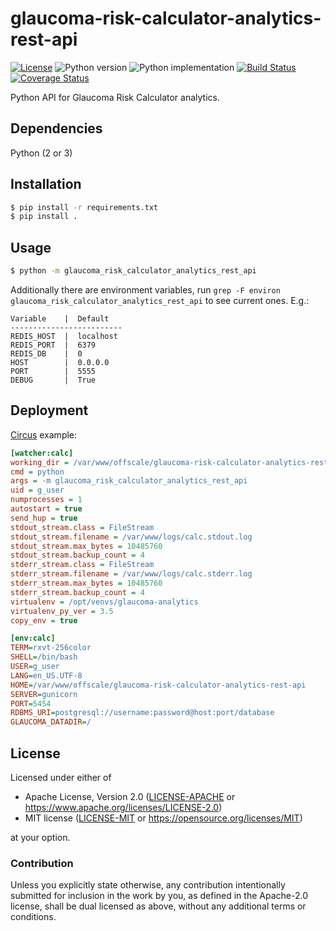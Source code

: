 glaucoma-risk-calculator-analytics-rest-api
===========================================
[![License](https://img.shields.io/badge/license-Apache--2.0%20OR%20MIT-blue.svg)](https://opensource.org/licenses/Apache-2.0)
![Python version](https://img.shields.io/badge/python-2.7%20%7C%203.4%20%7C%203.5%20%7C%203.6%20%7C%203.7%20%7C%203.8-blue)
![Python implementation](https://img.shields.io/badge/implementation-cpython-blue)
[![Build Status](https://travis-ci.org/offscale/glaucoma-risk-calculator-analytics-rest-api.svg?branch=master)](https://travis-ci.org/offscale/glaucoma-risk-calculator-analytics-rest-api)
[![Coverage Status](https://coveralls.io/repos/github/offscale/glaucoma-risk-calculator-analytics-rest-api/badge.svg)](https://coveralls.io/github/offscale/glaucoma-risk-calculator-analytics-rest-api)

Python API for Glaucoma Risk Calculator analytics.

## Dependencies
Python (2 or 3)

## Installation
```sh
$ pip install -r requirements.txt
$ pip install .
```

## Usage
```sh
$ python -m glaucoma_risk_calculator_analytics_rest_api
```

Additionally there are environment variables, run `grep -F environ glaucoma_risk_calculator_analytics_rest_api` to see current ones. E.g.:

    Variable    |  Default
    -------------------------
    REDIS_HOST  |  localhost
    REDIS_PORT  |  6379
    REDIS_DB    |  0
    HOST        |  0.0.0.0
    PORT        |  5555
    DEBUG       |  True

## Deployment
[Circus](https://circus.readthedocs.io) example:
```ini
[watcher:calc]
working_dir = /var/www/offscale/glaucoma-risk-calculator-analytics-rest-api
cmd = python
args = -m glaucoma_risk_calculator_analytics_rest_api
uid = g_user
numprocesses = 1
autostart = true
send_hup = true
stdout_stream.class = FileStream
stdout_stream.filename = /var/www/logs/calc.stdout.log
stdout_stream.max_bytes = 10485760
stdout_stream.backup_count = 4
stderr_stream.class = FileStream
stderr_stream.filename = /var/www/logs/calc.stderr.log
stderr_stream.max_bytes = 10485760
stderr_stream.backup_count = 4
virtualenv = /opt/venvs/glaucoma-analytics
virtualenv_py_ver = 3.5
copy_env = true

[env:calc]
TERM=rxvt-256color
SHELL=/bin/bash
USER=g_user
LANG=en_US.UTF-8
HOME=/var/www/offscale/glaucoma-risk-calculator-analytics-rest-api
SERVER=gunicorn
PORT=5454
RDBMS_URI=postgresql://username:password@host:port/database
GLAUCOMA_DATADIR=/
```

## License

Licensed under either of

- Apache License, Version 2.0 ([LICENSE-APACHE](LICENSE-APACHE) or <https://www.apache.org/licenses/LICENSE-2.0>)
- MIT license ([LICENSE-MIT](LICENSE-MIT) or <https://opensource.org/licenses/MIT>)

at your option.

### Contribution

Unless you explicitly state otherwise, any contribution intentionally submitted
for inclusion in the work by you, as defined in the Apache-2.0 license, shall be
dual licensed as above, without any additional terms or conditions.
